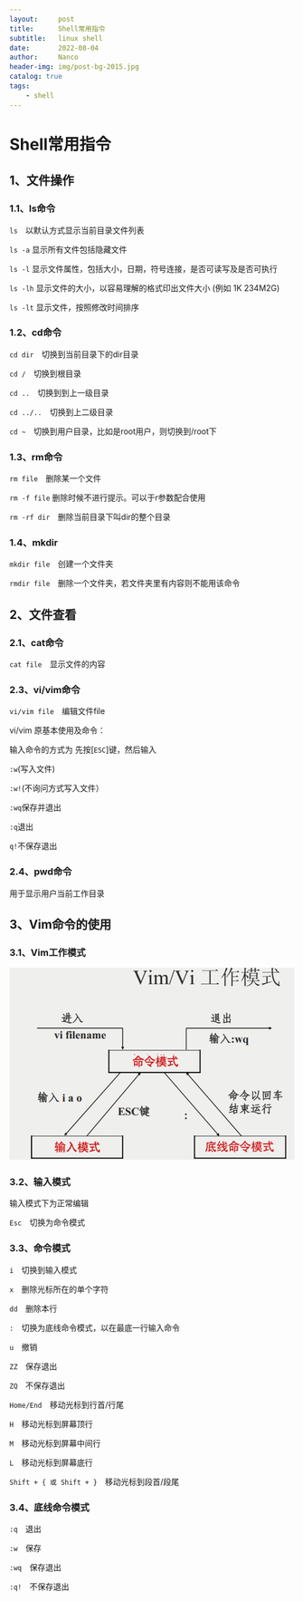 ```yaml
---
layout:     post
title:      Shell常用指令
subtitle:   linux shell
date:       2022-08-04
author:     Nanco
header-img: img/post-bg-2015.jpg
catalog: true
tags:
    - shell
---
```


# Shell常用指令

## 1、文件操作
### 1.1、ls命令
`ls`　以默认方式显示当前目录文件列表

`ls -a`  显示所有文件包括隐藏文件

`ls -l` 显示文件属性，包括大小，日期，符号连接，是否可读写及是否可执行

`ls -lh` 显示文件的大小，以容易理解的格式印出文件大小 (例如 1K 234M2G)

`ls -lt` 显示文件，按照修改时间排序

### 1.2、cd命令
`cd dir`　切换到当前目录下的dir目录

`cd /`　切换到根目录

`cd ..`　切换到到上一级目录

`cd ../..`　切换到上二级目录

`cd ~`　切换到用户目录，比如是root用户，则切换到/root下

### 1.3、rm命令
`rm file`　删除某一个文件

`rm -f file` 删除时候不进行提示。可以于r参数配合使用

`rm -rf dir`　删除当前目录下叫dir的整个目录

### 1.4、mkdir
`mkdir file`　创建一个文件夹

`rmdir file`　删除一个文件夹，若文件夹里有内容则不能用该命令

## 2、文件查看
### 2.1、cat命令
`cat file`　显示文件的内容

### 2.3、vi/vim命令
`vi/vim file`　编辑文件file

vi/vim 原基本使用及命令：

输入命令的方式为
先按[`ESC`]键，然后输入

`:w`(写入文件)

`:w!`(不询问方式写入文件）

`:wq`保存并退出

`:q`退出

`q!`不保存退出

### 2.4、pwd命令
用于显示用户当前工作目录

## 3、Vim命令的使用

### 3.1、Vim工作模式

![mode](/img/linux/shell.jpg)

### 3.2、输入模式
输入模式下为正常编辑

`Esc`　切换为命令模式

### 3.3、命令模式
`i`　切换到输入模式

`x`　删除光标所在的单个字符

`dd`　删除本行

`:`　切换为底线命令模式，以在最底一行输入命令

`u`　撤销

`ZZ`　保存退出

`ZQ`　不保存退出

`Home/End`　移动光标到行首/行尾

`H`　移动光标到屏幕顶行

`M`　移动光标到屏幕中间行

`L`　移动光标到屏幕底行

`Shift + { 或 Shift + }`　移动光标到段首/段尾

### 3.4、底线命令模式
`:q`　退出

`:w`　保存

`:wq`　保存退出

`:q!`　不保存退出